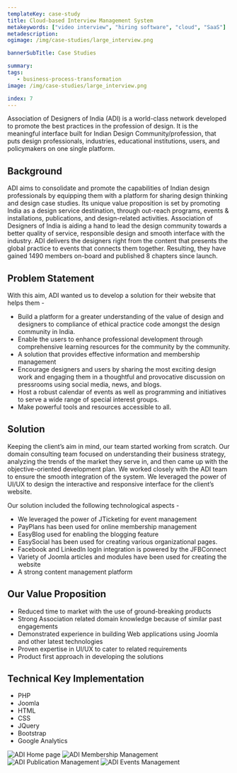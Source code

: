 ```yaml
---
templateKey: case-study
title: Cloud-based Interview Management System
metakeywords: ["video interview", "hiring software", "cloud", "SaaS"]
metadescription: 
ogimage: /img/case-studies/large_interview.png

bannerSubTitle: Case Studies

summary: 
tags: 
   - business-process-transformation
image: /img/case-studies/large_interview.png

index: 7
---
```

Association of Designers of India (ADI) is a world-class network developed to promote the best practices in the profession of design. It is the meaningful interface built for Indian Design Community/profession, that puts design professionals, industries, educational institutions, users, and policymakers on one single platform. 

## Background 

ADI aims to consolidate and promote the capabilities of Indian design professionals by equipping them with a platform for sharing design thinking and design case studies. Its unique value proposition is set by promoting India as a design service destination, through out-reach programs, events & installations, publications, and design-related activities. Association of Designers of India is aiding a hand to lead the design community towards a better quality of service, responsible design and smooth interface with the industry. ADI delivers the designers right from the content that presents the global practice to events that connects them together. Resulting, they have gained 1490 members on-board and published 8 chapters since launch.

## Problem Statement

With this aim, ADI wanted us to develop a solution for their website that helps them - 

* Build a platform for a greater understanding of the value of design and designers to compliance of ethical practice code amongst the design community in India.
* Enable the users to enhance professional development through comprehensive learning resources for the community by the community. 
* A solution that provides effective information and membership management
* Encourage designers and users by sharing the most exciting design work and engaging them in a thoughtful and provocative discussion on pressrooms using social media, news, and blogs.
* Host a robust calendar of events as well as programming and initiatives to serve a wide range of special interest groups.
* Make powerful tools and resources accessible to all.


## Solution

Keeping the client’s aim in mind, our team started working from scratch. Our domain consulting team focused on understanding their business strategy, analyzing the trends of the market they serve in, and then came up with the objective-oriented development plan. We worked closely with the ADI team to ensure the smooth integration of the system. We leveraged the power of UI/UX to design the interactive and responsive interface for the client’s website.

Our solution included the following technological aspects - 

* We leveraged the power of JTicketing for event management
* PayPlans has been used for online membership management
* EasyBlog used for enabling the blogging feature
* EasySocial has been used for creating various organizational pages. 
* Facebook and LinkedIn logIn integration is powered by the JFBConnect
* Variety of Joomla articles and modules have been used for creating the website 
* A strong content management platform


## Our Value Proposition

* Reduced time to market with the use of ground-breaking products 
* Strong Association related domain knowledge because of similar past engagements 
* Demonstrated experience in building Web applications using Joomla and other latest technologies
* Proven expertise in UI/UX to cater to related requirements 
* Product first approach in developing the solutions

## Technical Key Implementation 

* PHP 
* Joomla 
* HTML
* CSS 
* JQuery
* Bootstrap
* Google Analytics

![ADI Home page](/img/case-studies/adi-homepage.png "Home Page")
![ADI Membership Management](/img/case-studies/adi-membership-management.png "Membership management")
![ADI Publication Management](/img/case-studies/adi-publication-management.png "New publication on the portal")
![ADI Events Management](img/case-studies/adi-event-management.png "Events publication")

